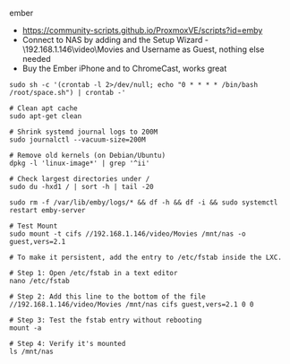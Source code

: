 ember

- https://community-scripts.github.io/ProxmoxVE/scripts?id=emby
- Connect to NAS by adding and the Setup Wizard - \\192.168.1.146\video\Movies and Username as Guest, nothing else needed 
- Buy the Ember iPhone and to ChromeCast, works great

```
sudo sh -c '(crontab -l 2>/dev/null; echo "0 * * * * /bin/bash /root/space.sh") | crontab -'

```

```
# Clean apt cache
sudo apt-get clean

# Shrink systemd journal logs to 200M
sudo journalctl --vacuum-size=200M

# Remove old kernels (on Debian/Ubuntu)
dpkg -l 'linux-image*' | grep '^ii'

# Check largest directories under /
sudo du -hxd1 / | sort -h | tail -20

```

```
sudo rm -f /var/lib/emby/logs/* && df -h && df -i && sudo systemctl restart emby-server

```

```
# Test Mount
sudo mount -t cifs //192.168.1.146/video/Movies /mnt/nas -o guest,vers=2.1

# To make it persistent, add the entry to /etc/fstab inside the LXC.

# Step 1: Open /etc/fstab in a text editor
nano /etc/fstab

# Step 2: Add this line to the bottom of the file
//192.168.1.146/video/Movies /mnt/nas cifs guest,vers=2.1 0 0

# Step 3: Test the fstab entry without rebooting
mount -a

# Step 4: Verify it's mounted
ls /mnt/nas

```
